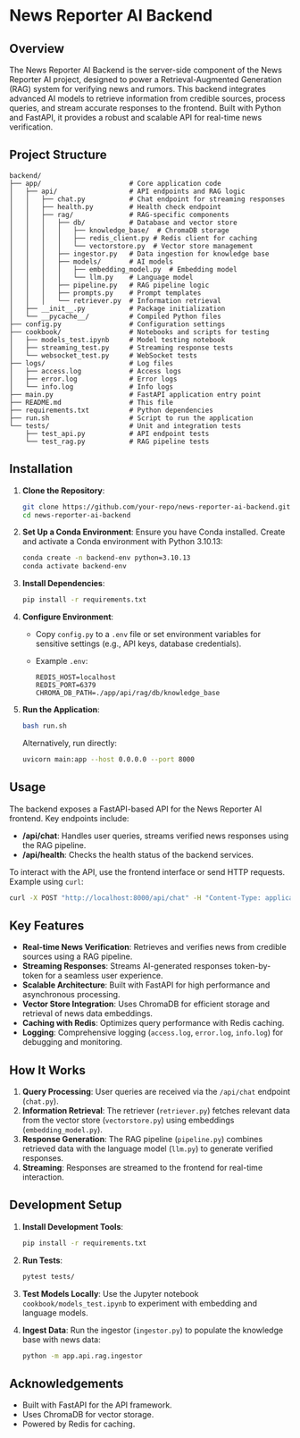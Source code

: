 # News Reporter AI Backend

## Overview

The News Reporter AI Backend is the server-side component of the News Reporter AI project, designed to power a Retrieval-Augmented Generation (RAG) system for verifying news and rumors. This backend integrates advanced AI models to retrieve information from credible sources, process queries, and stream accurate responses to the frontend. Built with Python and FastAPI, it provides a robust and scalable API for real-time news verification.

## Project Structure

```
backend/
├── app/                      # Core application code
│   ├── api/                  # API endpoints and RAG logic
│   │   ├── chat.py           # Chat endpoint for streaming responses
│   │   ├── health.py         # Health check endpoint
│   │   ├── rag/              # RAG-specific components
│   │   │   ├── db/           # Database and vector store
│   │   │   │   ├── knowledge_base/  # ChromaDB storage
│   │   │   │   ├── redis_client.py # Redis client for caching
│   │   │   │   └── vectorstore.py  # Vector store management
│   │   │   ├── ingestor.py   # Data ingestion for knowledge base
│   │   │   ├── models/       # AI models
│   │   │   │   ├── embedding_model.py  # Embedding model
│   │   │   │   └── llm.py    # Language model
│   │   │   ├── pipeline.py   # RAG pipeline logic
│   │   │   ├── prompts.py    # Prompt templates
│   │   │   └── retriever.py  # Information retrieval
│   ├── __init__.py           # Package initialization
│   └── __pycache__/          # Compiled Python files
├── config.py                 # Configuration settings
├── cookbook/                 # Notebooks and scripts for testing
│   ├── models_test.ipynb     # Model testing notebook
│   ├── streaming_test.py     # Streaming response tests
│   └── websocket_test.py     # WebSocket tests
├── logs/                     # Log files
│   ├── access.log            # Access logs
│   ├── error.log             # Error logs
│   └── info.log              # Info logs
├── main.py                   # FastAPI application entry point
├── README.md                 # This file
├── requirements.txt          # Python dependencies
├── run.sh                    # Script to run the application
└── tests/                    # Unit and integration tests
    ├── test_api.py           # API endpoint tests
    └── test_rag.py           # RAG pipeline tests
```

## Installation

1. **Clone the Repository**:

   ```bash
   git clone https://github.com/your-repo/news-reporter-ai-backend.git
   cd news-reporter-ai-backend
   ```

2. **Set Up a Conda Environment**: Ensure you have Conda installed. Create and activate a Conda environment with Python 3.10.13:

   ```bash
   conda create -n backend-env python=3.10.13
   conda activate backend-env
   ```

3. **Install Dependencies**:

   ```bash
   pip install -r requirements.txt
   ```

4. **Configure Environment**:

   - Copy `config.py` to a `.env` file or set environment variables for sensitive settings (e.g., API keys, database credentials).
   - Example `.env`:

     ```env
     REDIS_HOST=localhost
     REDIS_PORT=6379
     CHROMA_DB_PATH=./app/api/rag/db/knowledge_base
     ```

5. **Run the Application**:

   ```bash
   bash run.sh
   ```

   Alternatively, run directly:

   ```bash
   uvicorn main:app --host 0.0.0.0 --port 8000
   ```

## Usage

The backend exposes a FastAPI-based API for the News Reporter AI frontend. Key endpoints include:

- **/api/chat**: Handles user queries, streams verified news responses using the RAG pipeline.
- **/api/health**: Checks the health status of the backend services.

To interact with the API, use the frontend interface or send HTTP requests. Example using `curl`:

```bash
curl -X POST "http://localhost:8000/api/chat" -H "Content-Type: application/json" -d '{"query": "Is the recent earthquake rumor true?"}'
```

## Key Features

- **Real-time News Verification**: Retrieves and verifies news from credible sources using a RAG pipeline.
- **Streaming Responses**: Streams AI-generated responses token-by-token for a seamless user experience.
- **Scalable Architecture**: Built with FastAPI for high performance and asynchronous processing.
- **Vector Store Integration**: Uses ChromaDB for efficient storage and retrieval of news data embeddings.
- **Caching with Redis**: Optimizes query performance with Redis caching.
- **Logging**: Comprehensive logging (`access.log`, `error.log`, `info.log`) for debugging and monitoring.

## How It Works

1. **Query Processing**: User queries are received via the `/api/chat` endpoint (`chat.py`).
2. **Information Retrieval**: The retriever (`retriever.py`) fetches relevant data from the vector store (`vectorstore.py`) using embeddings (`embedding_model.py`).
3. **Response Generation**: The RAG pipeline (`pipeline.py`) combines retrieved data with the language model (`llm.py`) to generate verified responses.
4. **Streaming**: Responses are streamed to the frontend for real-time interaction.

## Development Setup

1. **Install Development Tools**:

   ```bash
   pip install -r requirements.txt
   ```

2. **Run Tests**:

   ```bash
   pytest tests/
   ```

3. **Test Models Locally**: Use the Jupyter notebook `cookbook/models_test.ipynb` to experiment with embedding and language models.

4. **Ingest Data**: Run the ingestor (`ingestor.py`) to populate the knowledge base with news data:

   ```bash
   python -m app.api.rag.ingestor
   ```


## Acknowledgements

- Built with FastAPI for the API framework.
- Uses ChromaDB for vector storage.
- Powered by Redis for caching.